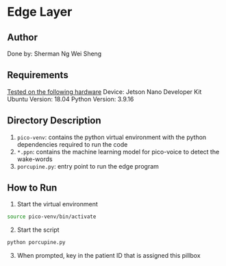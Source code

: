 # Edge Layer
## Author
Done by: Sherman Ng Wei Sheng

## Requirements
<u>Tested on the following hardware</u>
Device: Jetson Nano Developer Kit
Ubuntu Version: 18.04
Python Version: 3.9.16

## Directory Description
1. `pico-venv`: contains the python virtual environment with the python dependencies required to run the code
2. `*.ppn`: contains the machine learning model for pico-voice to detect the wake-words
3. `porcupine.py`: entry point to run the edge program

## How to Run
1. Start the virtual environment
```bash
source pico-venv/bin/activate
```
2. Start the script
```bash
python porcupine.py
```
3. When prompted, key in the patient ID that is assigned this pillbox
